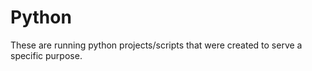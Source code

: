 # Python


These are running python projects/scripts that were created to serve a specific purpose. 
